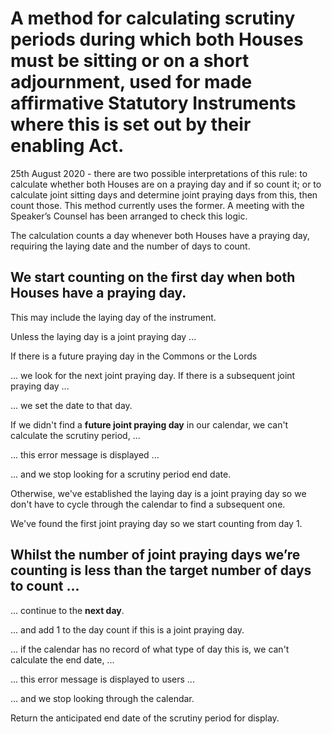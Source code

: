# A method for calculating scrutiny periods during which **both** Houses must be sitting or on a short adjournment, used for made affirmative Statutory Instruments where this is set out by their enabling Act.

25th August 2020 - there are two possible interpretations of this rule: to calculate whether both Houses are on a praying day and if so count it; or to calculate joint sitting days and determine joint praying days from this, then count those. This method currently uses the former. A meeting with the Speaker’s Counsel has been arranged to check this logic.

The calculation counts a day whenever both Houses have a praying day, requiring the laying date and the number of days to count.

## We start counting on the **first day when both Houses have a praying day**.

This may include the laying day of the instrument.

Unless the laying day is a joint praying day ...

If there is a future praying day in the Commons or the Lords

... we look for the next joint praying day. If there is a subsequent joint praying day ...

... we set the date to that day.

If we didn't find a **future joint praying day** in our calendar, we can't calculate the scrutiny period, ...

... this error message is displayed ...

... and we stop looking for a scrutiny period end date.

Otherwise, we've established the laying day is a joint praying day so we don't have to cycle through the calendar to find a subsequent one.

We've found the first joint praying day so we start counting from day 1.

## Whilst the number of joint praying days we’re counting is less than the target number of days to count ...

... continue to the **next day**.

... and add 1 to the day count if this is a joint praying day.

... if the calendar has no record of what type of day this is, we can't calculate the end date, ...

... this error message is displayed to users ...

... and we stop looking through the calendar.

Return the anticipated end date of the scrutiny period for display.

